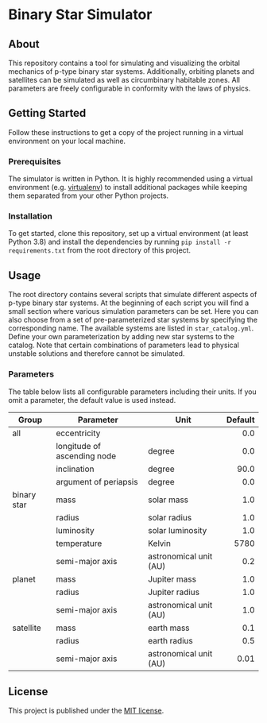 # Binary Star Simulator

## About

This repository contains a tool for simulating and visualizing the orbital
mechanics of p-type binary star systems. Additionally, orbiting planets and
satellites can be simulated as well as circumbinary habitable zones. All
parameters are freely configurable in conformity with the laws of physics.

## Getting Started

Follow these instructions to get a copy of the project running in a virtual
environment on your local machine.

### Prerequisites

The simulator is written in Python. It is highly recommended using a virtual
environment (e.g. [virtualenv](https://docs.python.org/3/tutorial/venv.html)) 
to install additional packages while keeping them separated from your other
Python projects.

### Installation

To get started, clone this repository, set up a virtual environment (at
least Python 3.8) and install the dependencies by running `pip install -r
requirements.txt` from the root directory of this project.

## Usage

The root directory contains several scripts that simulate different aspects
of p-type binary star systems. At the beginning of each script you will find
a small section where various simulation parameters can be set. Here you can
also choose from a set of pre-parameterized star systems by specifying the
corresponding name. The available systems are listed in `star_catalog.yml`.
Define your own parameterization by adding new star systems to the catalog.
Note that certain combinations of parameters lead to physical unstable
solutions and therefore cannot be simulated.

### Parameters

The table below lists all configurable parameters including their units. If you
omit a parameter, the default value is used instead.

|    Group    |          Parameter          |          Unit          | Default |
|-------------|-----------------------------|------------------------|--------:|
| all         | eccentricity                |                        |     0.0 |
|             | longitude of ascending node | degree                 |     0.0 |
|             | inclination                 | degree                 |    90.0 |
|             | argument of periapsis       | degree                 |     0.0 |
| binary star | mass                        | solar mass             |     1.0 |
|             | radius                      | solar radius           |     1.0 |
|             | luminosity                  | solar luminosity       |     1.0 |
|             | temperature                 | Kelvin                 |    5780 |
|             | semi-major axis             | astronomical unit (AU) |     0.2 |
| planet      | mass                        | Jupiter mass           |     1.0 |
|             | radius                      | Jupiter radius         |     1.0 |
|             | semi-major axis             | astronomical unit (AU) |     1.0 |
| satellite   | mass                        | earth mass             |     0.1 |
|             | radius                      | earth radius           |     0.5 |
|             | semi-major axis             | astronomical unit (AU) |    0.01 |

## License

This project is published under the [MIT license](LICENSE.txt).
